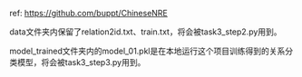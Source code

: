 ref: https://github.com/buppt/ChineseNRE

data文件夹内保留了relation2id.txt、train.txt，将会被task3_step2.py用到。

model_trained文件夹内的model_01.pkl是在本地运行这个项目训练得到的关系分类模型，将会被task3_step3.py用到。


